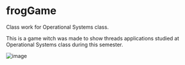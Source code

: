# frogGame

Class work for Operational Systems class.

This is a game witch was made to show threads applications studied at Operational Systems class during this semester.

![image](https://user-images.githubusercontent.com/26512375/148560571-7445780e-7f36-4cd9-94b0-6ebff0de9213.png)

